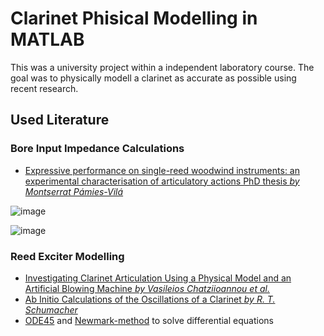 # Clarinet Phisical Modelling in MATLAB

This was a university project within a independent laboratory course. The goal was to physically modell a clarinet as accurate as possible using recent research.

## Used Literature

### Bore Input Impedance Calculations

- [Expressive performance on single-reed woodwind instruments: an experimental characterisation of articulatory actions PhD thesis _by Montserrat Pámies-Vilá_](https://www.researchgate.net/publication/349216745_Expressive_performance_on_single-reed_woodwind_instruments_an_experimental_characterisation_of_articulatory_actions)

![image](https://github.com/user-attachments/assets/6a5c7109-1dc9-410d-b01f-70722878e236)

![image](https://github.com/user-attachments/assets/413f6fa2-e8c3-4f2d-ba58-7d113f1c36c7)


### Reed Exciter Modelling

- [Investigating Clarinet Articulation Using a Physical Model and an Artificial Blowing Machine _by Vasileios Chatziioannou et al._](https://www.researchgate.net/publication/334513705_Investigating_Clarinet_Articulation_Using_a_Physical_Model_and_an_Artificial_Blowing_Machine)
- [Ab Initio Calculations of the Oscillations of a Clarinet _by R. T. Schumacher_](https://www.ingentaconnect.com/contentone/dav/aaua/1981/00000048/00000002/art00003)
- [ODE45](https://uk.mathworks.com/help/matlab/ref/ode45.html) and [Newmark-method](https://www.sciencedirect.com/topics/engineering/newmark-method) to solve differential equations



